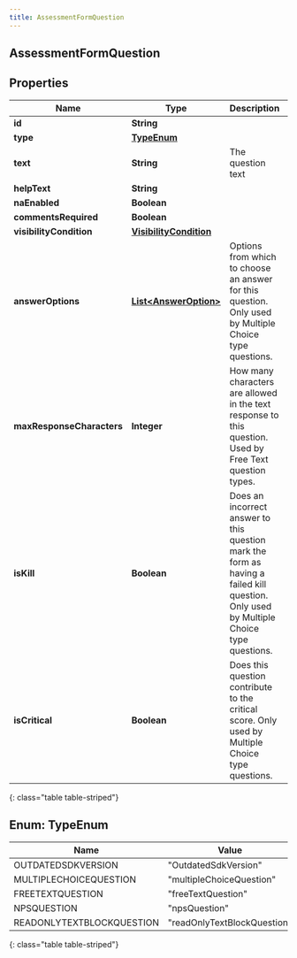 ```yaml
---
title: AssessmentFormQuestion
---
```


## AssessmentFormQuestion

## Properties

| Name                      | Type                                                                   | Description                                                                                                                            | Notes      |
| ------------------------- | ---------------------------------------------------------------------- | -------------------------------------------------------------------------------------------------------------------------------------- | ---------- |
| **id**                    | <!----><!---->**String**<!---->                                        |                                                                                                                                        | [optional] |
| **type**                  | [**TypeEnum**](#TypeEnum)<!---->                                       |                                                                                                                                        | [optional] |
| **text**                  | <!----><!---->**String**<!---->                                        | The question text                                                                                                                      |            |
| **helpText**              | <!----><!---->**String**<!---->                                        |                                                                                                                                        | [optional] |
| **naEnabled**             | <!----><!---->**Boolean**<!---->                                       |                                                                                                                                        | [optional] |
| **commentsRequired**      | <!----><!---->**Boolean**<!---->                                       |                                                                                                                                        | [optional] |
| **visibilityCondition**   | <!----><!---->[**VisibilityCondition**](VisibilityCondition.md)<!----> |                                                                                                                                        | [optional] |
| **answerOptions**         | <!----><!---->[**List&lt;AnswerOption&gt;**](AnswerOption.md)<!---->   | Options from which to choose an answer for this question. Only used by Multiple Choice type questions.                                 | [optional] |
| **maxResponseCharacters** | <!----><!---->**Integer**<!---->                                       | How many characters are allowed in the text response to this question. Used by Free Text question types.                               | [optional] |
| **isKill**                | <!----><!---->**Boolean**<!---->                                       | Does an incorrect answer to this question mark the form as having a failed kill question. Only used by Multiple Choice type questions. | [optional] |
| **isCritical**            | <!----><!---->**Boolean**<!---->                                       | Does this question contribute to the critical score. Only used by Multiple Choice type questions.                                      | [optional] |

{: class="table table-striped"}

<a name="TypeEnum"></a>

## Enum: TypeEnum

| Name                      | Value                                 |
| ------------------------- | ------------------------------------- |
| OUTDATEDSDKVERSION        | &quot;OutdatedSdkVersion&quot;        |
| MULTIPLECHOICEQUESTION    | &quot;multipleChoiceQuestion&quot;    |
| FREETEXTQUESTION          | &quot;freeTextQuestion&quot;          |
| NPSQUESTION               | &quot;npsQuestion&quot;               |
| READONLYTEXTBLOCKQUESTION | &quot;readOnlyTextBlockQuestion&quot; |

{: class="table table-striped"}
